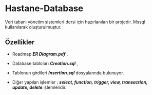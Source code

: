 # Hastane-Database
Veri tabanı yönetim sistemleri dersi için hazırlanılan bir projedir.
Mssql kullanılarak oluşturulmuştur.

## Özellikler

- Roadmap ***ER Diagram.pdf*** ,

- Database tabloları ***Creation.sql*** ,

- Tablonun girdileri ***Insertion.sql***  dosyalarında bulunuyor.

-  Diğer yapılan işlemler ; ***select, function, trigger, view, transaction, update, delete*** işlemleridir.
